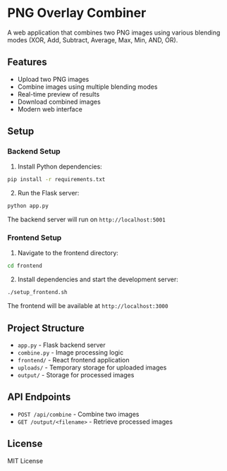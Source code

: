 # PNG Overlay Combiner

A web application that combines two PNG images using various blending modes (XOR, Add, Subtract, Average, Max, Min, AND, OR).

## Features

- Upload two PNG images
- Combine images using multiple blending modes
- Real-time preview of results
- Download combined images
- Modern web interface

## Setup

### Backend Setup

1. Install Python dependencies:
```bash
pip install -r requirements.txt
```

2. Run the Flask server:
```bash
python app.py
```

The backend server will run on `http://localhost:5001`

### Frontend Setup

1. Navigate to the frontend directory:
```bash
cd frontend
```

2. Install dependencies and start the development server:
```bash
./setup_frontend.sh
```

The frontend will be available at `http://localhost:3000`

## Project Structure

- `app.py` - Flask backend server
- `combine.py` - Image processing logic
- `frontend/` - React frontend application
- `uploads/` - Temporary storage for uploaded images
- `output/` - Storage for processed images

## API Endpoints

- `POST /api/combine` - Combine two images
- `GET /output/<filename>` - Retrieve processed images

## License

MIT License 